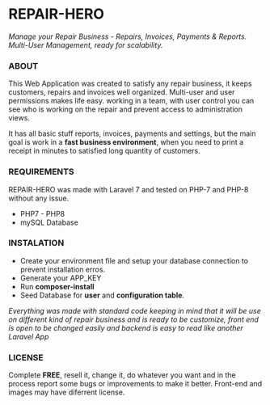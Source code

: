 # REPAIR-HERO

*Manage your Repair Business - Repairs, Invoices, Payments & Reports. Multi-User Management, ready for scalability.*

### ABOUT 

This Web Application was created to satisfy any repair business, it keeps customers, repairs and invoices well organized. Multi-user and user permissions makes life easy.
working in a team, with user control you can see who is working on the repair and prevent access to administration views.

It has all basic stuff reports, invoices, payments and settings, but the main goal is work in a **fast business environment**, when you need to print a receipt in minutes to satisfied long quantity of customers.

### REQUIREMENTS

REPAIR-HERO was made with Laravel 7 and tested on PHP-7 and PHP-8 without any issue.

* PHP7 - PHP8
* mySQL Database

### INSTALATION

* Create your environment file and setup your database connection to prevent installation erros.
* Generate your APP_KEY
* Run **composer-install** 
* Seed Database for **user**  and **configuration table**.

*Everything was made with standard code keeping in mind that it will be use on different kind of repair business and is ready to be customize, front end is open to be changed easily  and backend is easy to read like another Laravel App*

### LICENSE

Complete **FREE**, resell it, change it, do whatever you want and in the process report some bugs or improvements to make it better. 
Front-end and images may have diferrent license.
